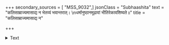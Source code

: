 +++
secondary_sources = [ "MSS_9032",]
jsonClass = "Subhaashita"
text = "कलिसाम्राज्यमासाद्य न भेतव्यं भवान्तरात्।  \nधर्मानुष्ठानमूढावां भीतिरेकावशिष्यते॥"
title = "कलिसाम्राज्यमासाद्य न"

+++

<details><summary>Text</summary>

कलिसाम्राज्यमासाद्य न भेतव्यं भवान्तरात्।  
धर्मानुष्ठानमूढावां भीतिरेकावशिष्यते॥
</details>
